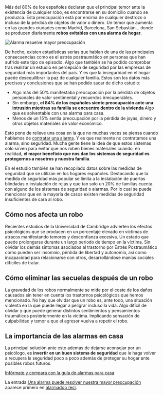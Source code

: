Más del 80% de los españoles declaran que el principal temor ante la existencia de cualquier robo, es encontrarse en su domicilio cuando se produzca. Esta preocupación está por encima de cualquier destrozo o incluso de la pérdida de objetos de valor o dinero. Un temor que aumenta en las grandes ciudades como Madrid, Barcelona, San Sebastián… donde se producen diariamente **robos evitables con una alarma de hogar**.

![Alarma resuelve mayor preocupación](https://cdn-es.alarmadoo.com/wp-content/uploads/sites/6/2016/11/mayor-preocupacion-alarma.jpg)

De hecho, existen estadísticas serias que hablan de una de las principales consecuencias como es el estrés postraumático en personas que han sufrido este tipo de episodio. Algo que también se ha podido comprobar tras realizar un estudio en percepción de seguridad por las empresas de seguridad más importantes del país. Y es que la inseguridad en el hogar puede desequilibrar la paz de cualquier familia. Estos son los datos más precisos y conclusiones que se han podido sacar de dicho estudio:

*   Algo más del 50% manifestaba preocupación por la pérdida de objetos personales de valor sentimental y recuerdos irrecuperables.
*   Sin embargo, **el 84% de los españoles siente preocupación ante una intrusión mientras su familia se encuentre dentro de la vivienda** Algo que es solventable con una alarma para casa.
*   Menos de un 15% sentía preocupación por la pérdida de joyas, dinero y otros objetos materiales de valor económico.

Esto pone de relieve una cosa en la que no muchas veces se piensa cuando hablamos de [contratar una alarma](https://es.alarmadoo.com/). Y es que realmente no contratamos una alarma, sino seguridad. Mucha gente tiene la idea de que estos sistemas sólo sirven para evitar que nos roben bienes materiales cuando, en realidad, **el mayor beneficio que nos dan los sistemas de seguridad es protegernos a nosotros y nuestra familia**.

En el estudio también se han recopilado datos sobre las medidas de seguridad que se utilizan en los hogares españoles. Destacando que la medida de seguridad más popular se limita a la instalación de puertas blindadas o instalación de rejas y que tan solo un 20% de familias cuenta con alguno de los sistemas de seguridad o alarmas. Por lo cual se puede mencionar que en la mayoría de casos existen medidas de seguridad insuficientes de cara al robo.

## Cómo nos afecta un robo

Recientes estudios de la Universidad de Cambridge advierten los efectos psicológicos que se producen en un porcentaje elevado en víctimas de atracos manifestando temores y desconfianza excesiva. Un estado que puede prolongarse durante un largo periodo de tiempo en la víctima. Sin olvidar los demás síntomas asociados al trastorno por Estrés Postraumático como pueden ser insomnio, pérdida de libertad y autonomía, así como incapacidad para relacionarse con otros, desarrollándose manías sociales difíciles de tratar.

## Cómo eliminar las secuelas después de un robo

La gravedad de los robos normalmente se mide por el coste de los daños causados sin tener en cuenta los trastornos psicológicos que hemos mencionado. No hay que olvidar que un robo es, ante todo, una situación violenta en la que puede llegar a peligrar incluso la vida. Algo difícil de olvidar y que puede generar distintos sentimientos y pensamientos traumáticos posteriormente en la víctima. Implicando sensación de culpabilidad y temor a que el agresor vuelva a repetir el robo.

## La importancia de las alarmas en casa

La principal solución ante esto además de dejarse aconsejar por un psicólogo, es **invertir en un buen sistema de seguridad** que le haga volver a recupera la seguridad poco a poco además de proteger su hogar ante posibles robos futuros.

[Infórmate y compara con la guía de alarmas para casa](https://es.alarmadoo.com/alarmas-para-casa "alarmas para casa")

La entrada [Una alarma puede resolver nuestra mayor preocupación](https://es.alarmadoo.com/alarma-resuelve-mayor-preocupacion/) aparece primero en [alarmadoo (es)](https://es.alarmadoo.com).
